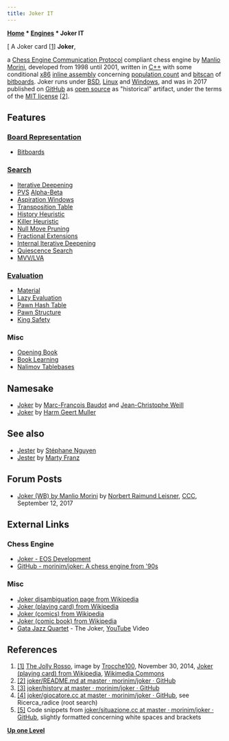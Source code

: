 ```yaml
---
title: Joker IT
---
```

**[Home](Home "Home") \* [Engines](Engines "Engines") \* Joker IT**



[ A Joker card <a id="cite-note-1" href="#cite-ref-1">[1]</a>
**Joker**,  

a [Chess Engine Communication Protocol](Chess_Engine_Communication_Protocol "Chess Engine Communication Protocol") compliant chess engine by [Manlio Morini](Manlio_Morini "Manlio Morini"), developed from 1998 until 2001, 
written in [C++](Cpp "Cpp") with some conditional [x86](X86 "X86") [inline assembly](Assembly#InlineAssembly "Assembly") concerning [population count](Population_Count "Population Count") and [bitscan](BitScan "BitScan") of [bitboards](Bitboards "Bitboards"). 
Joker runs under [BSD](Unix "Unix"), [Linux](Linux "Linux") and [Windows](Windows "Windows"), and was in 2017 published on [GitHub](https://en.wikipedia.org/wiki/GitHub) as [open source](Category:Open_Source "Category:Open Source") as "historical" artifact, 
under the terms of the [MIT license](Massachusetts_Institute_of_Technology#License "Massachusetts Institute of Technology") <a id="cite-note-2" href="#cite-ref-2">[2]</a>. 



## Features


### [Board Representation](Board_Representation "Board Representation")


* [Bitboards](Bitboards "Bitboards")


### [Search](Search "Search")


* [Iterative Deepening](Iterative_Deepening "Iterative Deepening")
* [PVS](Principal_Variation_Search "Principal Variation Search") [Alpha-Beta](Alpha-Beta "Alpha-Beta")
* [Aspiration Windows](Aspiration_Windows "Aspiration Windows")
* [Transposition Table](Transposition_Table "Transposition Table")
* [History Heuristic](History_Heuristic "History Heuristic")
* [Killer Heuristic](Killer_Heuristic "Killer Heuristic")
* [Null Move Pruning](Null_Move_Pruning "Null Move Pruning")
* [Fractional Extensions](Extensions#FractionalExtensions "Extensions")
* [Internal Iterative Deepening](Internal_Iterative_Deepening "Internal Iterative Deepening")
* [Quiescence Search](Quiescence_Search "Quiescence Search")
* [MVV/LVA](MVV-LVA "MVV-LVA")


### [Evaluation](Evaluation "Evaluation")


* [Material](Material "Material")
* [Lazy Evaluation](Lazy_Evaluation "Lazy Evaluation")
* [Pawn Hash Table](Pawn_Hash_Table "Pawn Hash Table")
* [Pawn Structure](Pawn_Structure "Pawn Structure")
* [King Safety](King_Safety "King Safety")


### Misc


* [Opening Book](Opening_Book "Opening Book")
* [Book Learning](Book_Learning "Book Learning")
* [Nalimov Tablebases](Nalimov_Tablebases "Nalimov Tablebases")


## Namesake


* [Joker](Joker "Joker") by [Marc-François Baudot](Marc-Fran%C3%A7ois_Baudot "Marc-François Baudot") and [Jean-Christophe Weill](Jean-Christophe_Weill "Jean-Christophe Weill")
* [Joker](Joker_NL "Joker NL") by [Harm Geert Muller](Harm_Geert_Muller "Harm Geert Muller")


## See also


* [Jester](Jester "Jester") by [Stéphane Nguyen](St%C3%A9phane_Nguyen "Stéphane Nguyen")
* [Jester](Jester_US "Jester US") by [Marty Franz](Marty_Franz "Marty Franz")


## Forum Posts


* [Joker (WB) by Manlio Morini](http://www.talkchess.com/forum/viewtopic.php?t=65146) by [Norbert Raimund Leisner](Norbert_Raimund_Leisner "Norbert Raimund Leisner"), [CCC](CCC "CCC"), September 12, 2017


## External Links


### Chess Engine


* [Joker - EOS Development](http://www.eosdev.it/joker/)
* [GitHub - morinim/joker: A chess engine from '90s](https://github.com/morinim/joker)


### Misc


* [Joker disambiguation page from Wikipedia](https://en.wikipedia.org/wiki/Joker)
* [Joker (playing card) from Wikipedia](https://en.wikipedia.org/wiki/Joker_%28playing_card%29)
* [Joker (comics) from Wikipedia](https://en.wikipedia.org/wiki/Joker_%28comics%29)
* [Joker (comic book) from Wikipedia](https://en.wikipedia.org/wiki/Joker_%28comic_book%29)
* [Gata Jazz Quartet](https://fandalism.com/mrskylark1987/bw0i) - The Joker, [YouTube](https://en.wikipedia.org/wiki/YouTube) Video


 
## References


 1. <a id="cite-ref-1" href="#cite-note-1">[1]</a> [The Jolly Rosso](https://commons.wikimedia.org/wiki/File:The_Jolly_Rosso.jpg), image by [Trocche100](https://it.wikipedia.org/wiki/Utente:Trocche100), November 30, 2014, [Joker (playing card) from Wikipedia](https://en.wikipedia.org/wiki/Joker_%28playing_card%29), [Wikimedia Commons](https://en.wikipedia.org/wiki/Wikimedia_Commons) 
2. <a id="cite-ref-2" href="#cite-note-2">[2]</a> [joker/README.md at master · morinim/joker · GitHub](https://github.com/morinim/joker/blob/master/README.md)
3. <a id="cite-ref-3" href="#cite-note-3">[3]</a> [joker/history at master · morinim/joker · GitHub](https://github.com/morinim/joker/blob/master/doc/history)
4. <a id="cite-ref-4" href="#cite-note-4">[4]</a> [joker/giocatore.cc at master · morinim/joker · GitHub](https://github.com/morinim/joker/blob/master/src/giocatore.cc), see Ricerca\_radice (root search)
5. <a id="cite-ref-5" href="#cite-note-5">[5]</a> Code snippets from [joker/situazione.cc at master · morinim/joker · GitHub](https://github.com/morinim/joker/blob/master/src/situazione.cc), slightly formatted concerning white spaces and brackets

**[Up one Level](Engines "Engines")**







 
